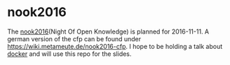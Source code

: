 nook2016
========

The [nook2016](http://metameute.de/nook2016/)(Night Of Open Knowledge) is planned for 2016-11-11.
A german version of the cfp can be found under https://wiki.metameute.de/nook2016-cfp.
I hope to be holding a talk about [docker](https://www.docker.com/) and will use this repo for the slides.
